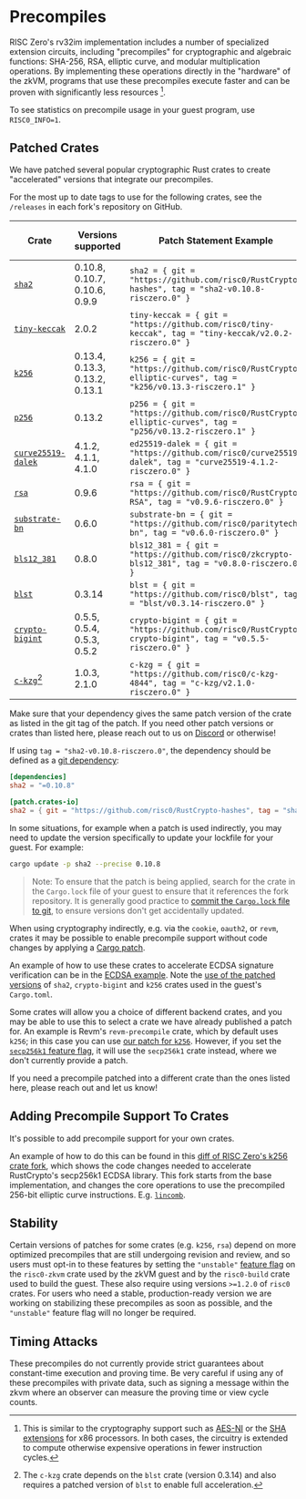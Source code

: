 # Precompiles

RISC Zero's rv32im implementation includes a number of specialized extension
circuits, including "precompiles" for cryptographic and algebraic functions: SHA-256,
RSA, elliptic curve, and modular multiplication operations.
By implementing these operations directly in the "hardware" of
the zkVM, programs that use these precompiles execute faster and can be proven
with significantly less resources [^1].

To see statistics on precompile usage in your guest program, use `RISC0_INFO=1`.

## Patched Crates

We have patched several popular cryptographic Rust crates to create
"accelerated" versions that integrate our precompiles.

For the most up to date tags to use for the following crates, see the `/releases` in
each fork's repository on GitHub.

| Crate                                                                         | Versions supported             | Patch Statement Example                                                                                      | Requires Unstable Flag? |
| ----------------------------------------------------------------------------- | ------------------------------ | ------------------------------------------------------------------------------------------------------------ | ----------------------- |
| [`sha2`](https://github.com/risc0/RustCrypto-hashes/releases)                 | 0.10.8, 0.10.7, 0.10.6, 0.9.9  | `sha2 = { git = "https://github.com/risc0/RustCrypto-hashes", tag = "sha2-v0.10.8-risczero.0" }`             | No                      |
| [`tiny-keccak`](https://github.com/risc0/tiny-keccak/releases)                | 2.0.2                          | `tiny-keccak = { git = "https://github.com/risc0/tiny-keccak", tag = "tiny-keccak/v2.0.2-risczero.0" }`      | [Yes]                   |
| [`k256`](https://github.com/risc0/RustCrypto-elliptic-curves/releases)        | 0.13.4, 0.13.3, 0.13.2, 0.13.1 | `k256 = { git = "https://github.com/risc0/RustCrypto-elliptic-curves", tag = "k256/v0.13.3-risczero.1" }`    | No                      |
| [`p256`](https://github.com/risc0/RustCrypto-elliptic-curves/releases)        | 0.13.2                         | `p256 = { git = "https://github.com/risc0/RustCrypto-elliptic-curves", tag = "p256/v0.13.2-risczero.1" }`    | No                      |
| [`curve25519-dalek`](https://github.com/risc0/curve25519-dalek/releases)      | 4.1.2, 4.1.1, 4.1.0            | `ed25519-dalek = { git = "https://github.com/risc0/curve25519-dalek", tag = "curve25519-4.1.2-risczero.0" }` | No                      |
| [`rsa`](https://github.com/risc0/RustCrypto-RSA/releases)                     | 0.9.6                          | `rsa = { git = "https://github.com/risc0/RustCrypto-RSA", tag = "v0.9.6-risczero.0" }`                       | No                      |
| [`substrate-bn`](https://github.com/risc0/paritytech-bn/releases)             | 0.6.0                          | `substrate-bn = { git = "https://github.com/risc0/paritytech-bn", tag = "v0.6.0-risczero.0" }`               | No                      |
| [`bls12_381`](https://github.com/risc0/zkcrypto-bls12_381/releases)           | 0.8.0                          | `bls12_381 = { git = "https://github.com/risc0/zkcrypto-bls12_381", tag = "v0.8.0-risczero.0" }`             | No                      |
| [`blst`](https://github.com/risc0/blst/releases)                              | 0.3.14                         | `blst = { git = "https://github.com/risc0/blst", tag = "blst/v0.3.14-risczero.0" }`                          | No                      |
| [`crypto-bigint`](https://github.com/risc0/RustCrypto-crypto-bigint/releases) | 0.5.5, 0.5.4, 0.5.3, 0.5.2     | `crypto-bigint = { git = "https://github.com/risc0/RustCrypto-crypto-bigint", tag = "v0.5.5-risczero.0" }`   | No                      |
| [`c-kzg`](https://github.com/risc0/c-kzg-4844/releases)[^2]                   | 1.0.3, 2.1.0                   | `c-kzg = { git = "https://github.com/risc0/c-kzg-4844", tag = "c-kzg/v2.1.0-risczero.0" }`                   | No                      |

Make sure that your dependency gives the same patch version of the crate as listed in
the git tag of the patch. If you need other patch versions or crates than listed here, please reach
out to us on [Discord][discord-url] or otherwise!

If using `tag = "sha2-v0.10.8-risczero.0"`, the dependency should be defined as a
[git dependency][git-dep]:

```toml
[dependencies]
sha2 = "=0.10.8"

[patch.crates-io]
sha2 = { git = "https://github.com/risc0/RustCrypto-hashes", tag = "sha2-v0.10.8-risczero.0" }
```

In some situations, for example when a patch is used indirectly, you may
need to update the version specifically to update your lockfile for your guest.
For example:

```sh
cargo update -p sha2 --precise 0.10.8
```

> Note: To ensure that the patch is being applied, search for the crate in the `Cargo.lock` file
> of your guest to ensure that it references the fork repository. It is generally good practice to
> [commit the `Cargo.lock` file to git][commit-lockfile], to ensure versions don't get accidentally updated.

When using cryptography indirectly, e.g. via the `cookie`, `oauth2`, or `revm`,
crates it may be possible to enable precompile support without code changes by
applying a [Cargo patch][cargo-patch].

An example of how to use these crates to accelerate ECDSA signature verification
can be in the [ECDSA example][ecdsa]. Note the [use of the patched
versions][ecdsa-patched] of `sha2`, `crypto-bigint` and `k256` crates used in
the guest's `Cargo.toml`.

Some crates will allow you a choice of different backend crates, and you may be
able to use this to select a crate we have already published a patch for. An
example is Revm's `revm-precompile` crate, which by default uses `k256`; in this
case you can use [our patch for `k256`][k256-patch]. However, if you set the
[`secp256k1` feature flag][revm-precompile-toml], it will use the `secp256k1`
crate instead, where we don't currently provide a patch.

If you need a precompile patched into a different crate than the ones listed
here, please reach out and let us know!

## Adding Precompile Support To Crates

It's possible to add precompile support for your own crates.

An example of how to do this can be found in this [diff of RISC Zero's k256
crate fork][k256-diff], which shows the code changes needed to accelerate
RustCrypto's secp256k1 ECDSA library. This fork starts from the base
implementation, and changes the core operations to use the precompiled 256-bit
elliptic curve instructions. E.g. [`lincomb`][lincomb].

## Stability

Certain versions of patches for some crates (e.g. `k256`, `rsa`) depend on more optimized
precompiles that are still undergoing revision and review, and so users must opt-in to these
features by setting the `"unstable"` [feature flag][feature-flag] on the `risc0-zkvm` crate used by
the zkVM guest and by the `risc0-build` crate used to build the guest. These also require using
versions `>=1.2.0` of `risc0` crates. For users who need a stable, production-ready version we are
working on stabilizing these precompiles as soon as possible, and the `"unstable"` feature flag will
no longer be required.

## Timing Attacks

These precompiles do not currently provide strict guarantees about constant-time execution and
proving time. Be very careful if using any of these precompiles with private data, such as signing
a message within the zkvm where an observer can measure the proving time or view cycle counts.

[^1]: This is similar to the cryptography support such as [AES-NI] or the [SHA
    extensions] for x86 processors. In both cases, the circuitry is extended to
    compute otherwise expensive operations in fewer instruction cycles.

[^2]: The `c-kzg` crate depends on the `blst` crate (version 0.3.14) and also
    requires a patched version of `blst` to enable full acceleration.

[AES-NI]: https://en.wikipedia.org/wiki/AES_instruction_set#x86_architecture_processors
[cargo-patch]: https://doc.rust-lang.org/cargo/reference/overriding-dependencies.html#the-patch-section
[commit-lockfile]: https://blog.rust-lang.org/2023/08/29/committing-lockfiles.html
[discord-url]: https://discord.gg/risczero
[ecdsa]: https://github.com/risc0/risc0/tree/release-1.2/examples/ecdsa
[ecdsa-patched]: https://github.com/risc0/risc0/blob/release-1.2/examples/ecdsa/k256/methods/guest/Cargo.toml#L13-L18
[feature-flag]: https://doc.rust-lang.org/cargo/reference/features.html#dependency-features
[git-dep]: https://doc.rust-lang.org/cargo/reference/specifying-dependencies.html#specifying-dependencies-from-git-repositories
[k256-diff]: https://github.com/risc0/RustCrypto-elliptic-curves/compare/k256/v0.13.3..k256/v0.13.3-risczero.1
[k256-patch]: https://github.com/risc0/RustCrypto-elliptic-curves/tree/k256/v0.13.3-risczero.1
[lincomb]: https://github.com/risc0/RustCrypto-elliptic-curves/blob/k256/v0.13.3-risczero.1/k256/src/arithmetic/mul.rs#L349-L377
[revm-precompile-toml]: https://github.com/bluealloy/revm/blob/45581c451a440776fd59576d7b27c366b1528724/crates/precompile/Cargo.toml
[SHA extensions]: https://en.wikipedia.org/wiki/Intel_SHA_extensions
[Yes]: #stability

